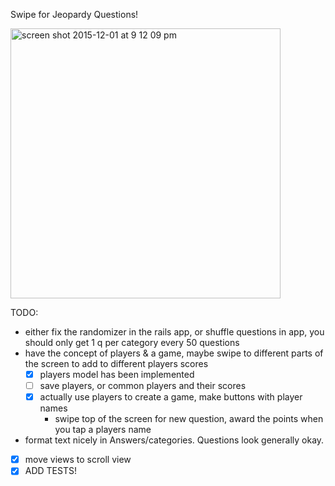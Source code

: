 Swipe for Jeopardy Questions!

<img width="432" alt="screen shot 2015-12-01 at 9 12 09 pm" src="https://cloud.githubusercontent.com/assets/5833968/11520328/7aafd2b8-9870-11e5-9cfd-df6c3b2345bc.png">

TODO:
  * either fix the randomizer in the rails app, or shuffle questions in app, you should only get 1 q per category every 50 questions
  * have the concept of players & a game, maybe swipe to different parts of the screen to add to different players scores
    - [x] players model has been implemented
    - [ ] save players, or common players and their scores
    - [x] actually use players to create a game, make buttons with player names
      * swipe top of the screen for new question, award the points when you tap a players name
  * format text nicely in Answers/categories. Questions look generally okay.
  - [x] move views to scroll view
  - [x] ADD TESTS!
